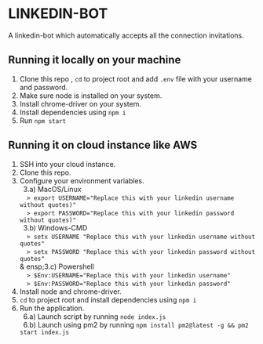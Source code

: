 # LINKEDIN-BOT 
A linkedin-bot which automatically accepts all the connection invitations. 

## Running it locally on your machine 

1) Clone this repo ,  `cd` to project root and add `.env` file with your username and password. 
2) Make sure node is installed on your system. 
3) Install chrome-driver on your system. 
4) Install dependencies using `npm i` 
5) Run `npm start` 

## Running it on cloud instance like AWS 

1) SSH into your cloud instance. 
2) Clone this repo. 
3) Configure your environment variables. <br /> 
&ensp;3.a) MacOS/Linux <br /> 
&emsp;`> export USERNAME="Replace this with your linkedin username without quotes)"` <br /> 
&emsp;`> export PASSWORD="Replace this with your linkedin password without quotes)"` <br /> 
&ensp;3.b) Windows-CMD <br /> 
&emsp;`> setx USERNAME "Replace this with your linkedin username without quotes"` <br /> 
&emsp;`> setx PASSWORD "Replace this with your linkedin password without quotes"` <br /> &
ensp;3.c) Powershell <br /> &emsp;`> $Env:USERNAME="Replace this with your linkedin username"` <br /> 
&emsp;`> $Env:PASSWORD="Replace this with your linkedin password"` <br /> 
4) Install node and chrome-driver. 
5) `cd` to project root and install dependencies using `npm i` 
6) Run the application. <br /> 
&ensp;6.a) Launch script by running `node index.js` <br /> 
&ensp;6.b) Launch using pm2 by running `npm install pm2@latest -g && pm2 start index.js` <br />
